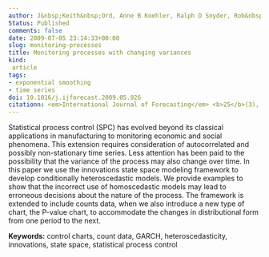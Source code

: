 ```yaml
---
author: J&nbsp;Keith&nbsp;Ord, Anne B Koehler, Ralph D Snyder, Rob&nbsp;J&nbsp;Hyndman
Status: Published
comments: false
date: 2009-07-05 23:14:33+00:00
slug: monitoring-processes
title: Monitoring processes with changing variances
kind:
 article
tags:
- exponential smoothing
- time series
doi: 10.1016/j.ijforecast.2009.05.026
citationn: <em>International Journal of Forecasting</em> <b>25</b>(3), 518-525
---
```


Statistical process control (SPC) has evolved beyond its classical applications in manufacturing to monitoring economic and social phenomena. This extension requires consideration of autocorrelated and possibly non-stationary time series. Less attention has been paid to the possibility that the variance of the process may also change over time. In this paper we use the innovations state space modeling framework to develop conditionally heteroscedastic models. We provide examples to show that the incorrect use of homoscedastic models may lead to erroneous decisions about the nature of the process. The framework is extended to include counts data, when we also introduce a new type of chart, the P-value chart, to accommodate the changes in distributional form from one period to the next.

**Keywords:** control charts, count data, GARCH, heteroscedasticity, innovations, state space, statistical process control

